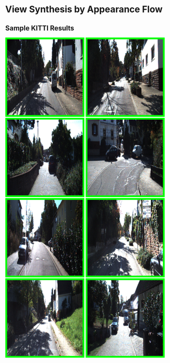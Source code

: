 # View Synthesis by Appearance Flow


## Sample KITTI Results

<img src='sample_results/kitti/01.gif' width=250>
<img src='sample_results/kitti/02.gif' width=250>
<img src='sample_results/kitti/03.gif' width=250>
<img src='sample_results/kitti/04.gif' width=250>

<img src='sample_results/kitti/05.gif' width=250>
<img src='sample_results/kitti/06.gif' width=250>
<img src='sample_results/kitti/07.gif' width=250>
<img src='sample_results/kitti/08.gif' width=250>